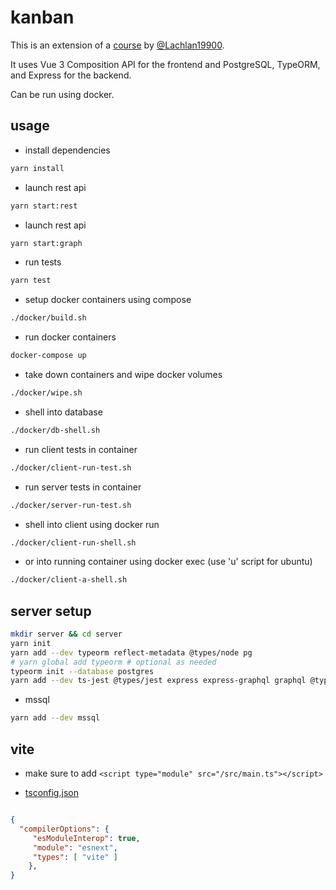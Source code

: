 # kanban

This is an extension of a [course](https://vuejs-course.com/courses) by [@Lachlan19900](https://twitter.com/Lachlan19900).

It uses Vue 3 Composition API for the frontend and PostgreSQL, TypeORM, and Express for the backend.

Can be run using docker.

## usage

- install dependencies

```bash
yarn install
```

- launch rest api

```bash
yarn start:rest
```

- launch rest api

```bash
yarn start:graph
```

- run tests

```bash
yarn test
```

- setup docker containers using compose

```bash
./docker/build.sh
```

- run docker containers

```bash
docker-compose up
```

- take down containers and wipe docker volumes

```bash
./docker/wipe.sh
```

- shell into database

```bash
./docker/db-shell.sh
```

- run client tests in container

```bash
./docker/client-run-test.sh
```

- run server tests in container

```bash
./docker/server-run-test.sh
```

- shell into client using docker run

```bash
./docker/client-run-shell.sh
```

- or into running container using docker exec (use 'u' script for ubuntu)

```bash
./docker/client-a-shell.sh
```

## server setup

```bash
mkdir server && cd server
yarn init
yarn add --dev typeorm reflect-metadata @types/node pg
# yarn global add typeorm # optional as needed
typeorm init --database postgres
yarn add --dev ts-jest @types/jest express express-graphql graphql @types/cors @types/express @vue/test-utils@next class-validator cors ts-node-dev type-graphql vite
```

- mssql

```bash
yarn add --dev mssql
```

## vite

- make sure to add `<script type="module" src="/src/main.ts"></script>`

- [tsconfig.json](https://github.com/vitejs/vite/issues/416#issuecomment-647100554)

```json

{
  "compilerOptions": {
     "esModuleInterop": true,
     "module": "esnext",
     "types": [ "vite" ]
    },
}

```
